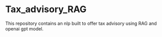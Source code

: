 # Tax_advisory_RAG
This repository contains an nlp built to offer tax advisory using RAG and openai gpt model.
